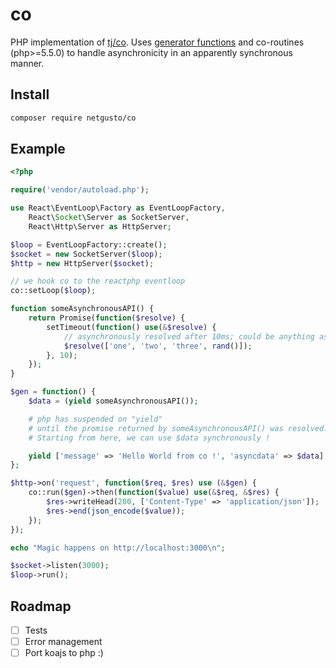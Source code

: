 # co

PHP implementation of [tj/co](https://github.com/tj/co). Uses [generator functions](http://php.net/manual/en/language.generators.overview.php) and co-routines (php>=5.5.0) to handle asynchronicity in an apparently synchronous manner.

## Install

```bash
composer require netgusto/co
```

## Example

```php
<?php

require('vendor/autoload.php');

use React\EventLoop\Factory as EventLoopFactory,
    React\Socket\Server as SocketServer,
    React\Http\Server as HttpServer;

$loop = EventLoopFactory::create();
$socket = new SocketServer($loop);
$http = new HttpServer($socket);

// we hook co to the reactphp eventloop
co::setLoop($loop);

function someAsynchronousAPI() {
    return Promise(function($resolve) {
        setTimeout(function() use(&$resolve) {
            // asynchronously resolved after 10ms; could be anything async !
            $resolve(['one', 'two', 'three', rand()]);
        }, 10);
    });
}

$gen = function() {
    $data = (yield someAsynchronousAPI());

    # php has suspended on "yield"
    # until the promise returned by someAsynchronousAPI() was resolved.
    # Starting from here, we can use $data synchronously !

    yield ['message' => 'Hello World from co !', 'asyncdata' => $data];
};

$http->on('request', function($req, $res) use (&$gen) {
    co::run($gen)->then(function($value) use(&$req, &$res) {
        $res->writeHead(200, ['Content-Type' => 'application/json']);
        $res->end(json_encode($value));
    });
});

echo "Magic happens on http://localhost:3000\n";

$socket->listen(3000);
$loop->run();
```

## Roadmap

- [ ] Tests
- [ ] Error management
- [ ] Port koajs to php :)
